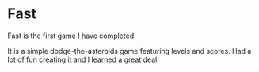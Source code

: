 Fast
===

Fast is the first game I have completed.

It is a simple dodge-the-asteroids game featuring levels and scores. Had a lot
of fun creating it and I learned a great deal.
